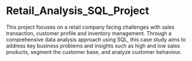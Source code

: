 # Retail_Analysis_SQL_Project
This project focuses on a retail company facing challenges with sales transaction, customer profile and inventory management. Through a comprehensive data analysis approach using SQL, this case study aims to address key business problems and insights such as high and low sales products, segment the customer base, and analyze customer behaviour.
